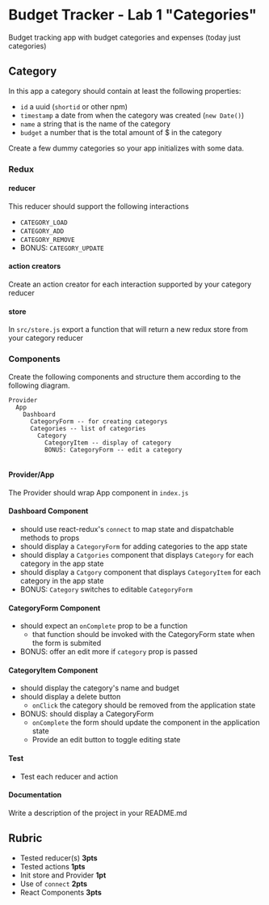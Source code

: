 Budget Tracker - Lab 1 "Categories"
===

Budget tracking app with budget categories and expenses (today just categories)
 
## Category 

In this app a category should contain at least the following properties:

* `id` a uuid (`shortid` or other npm)
* `timestamp` a date from when the category was created (`new Date()`)
* `name` a string that is the name of the category
* `budget` a number that is the total amount of $ in the category 

Create a few dummy categories so your app initializes with some data.

### Redux

#### reducer

This reducer should support the following interactions 

* `CATEGORY_LOAD`
* `CATEGORY_ADD`
* `CATEGORY_REMOVE`
* BONUS: `CATEGORY_UPDATE`

#### action creators

Create an action creator for each interaction supported by your category reducer

#### store

In `src/store.js` export a function  that will return a new redux store from your category reducer

### Components

Create the following components and structure them according to the following diagram.  

``` 
Provider
  App
    Dashboard
      CategoryForm -- for creating categorys
      Categories -- list of categories
        Category
          CategoryItem -- display of category
          BONUS: CategoryForm -- edit a category
        
```

#### Provider/App 

The Provider should wrap App component in `index.js`

#### Dashboard Component 

* should use react-redux's `connect` to map state and dispatchable methods to props
* should display a `CategoryForm` for adding categories to the app state
* should display a `Catgories` component that displays `Category` for each category in the app state
* should display a `Catgory` component that displays `CategoryItem` for each category in the app state
* BONUS: `Category` switches to editable `CategoryForm`

#### CategoryForm Component

* should expect an `onComplete` prop to be a function
  * that function should be invoked with the CategoryForm state when the form is submited
* BONUS: offer an edit more if `category` prop is passed

#### CategoryItem Component
* should display the category's name and budget
* should display a delete button
  * `onClick` the category should be removed from the application state
* BONUS: should display a CategoryForm
  * `onComplete` the form should update the component in the application state
  * Provide an edit button to toggle editing state

#### Test
* Test each reducer and action

####  Documentation  

Write a description of the project in your README.md

## Rubric

* Tested reducer(s) **3pts**
* Tested actions **1pts**
* Init store and Provider **1pt**
* Use of `connect` **2pts**
* React Components **3pts**
